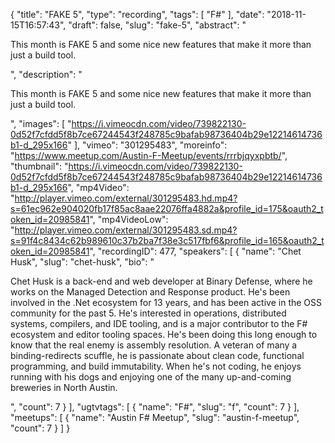 {
  "title": "FAKE 5",
  "type": "recording",
  "tags": [
    "F#"
  ],
  "date": "2018-11-15T16:57:43",
  "draft": false,
  "slug": "fake-5",
  "abstract": "<p>This month is FAKE 5 and some nice new features that make it more than just a build tool.</p>",
  "description": "<p>This month is FAKE 5 and some nice new features that make it more than just a build tool.</p>",
  "images": [
    "https://i.vimeocdn.com/video/739822130-0d52f7cfdd5f8b7ce67244543f248785c9bafab98736404b29e12214614736b1-d_295x166"
  ],
  "vimeo": "301295483",
  "moreinfo": "https://www.meetup.com/Austin-F-Meetup/events/rrrbjqyxpbtb/",
  "thumbnail": "https://i.vimeocdn.com/video/739822130-0d52f7cfdd5f8b7ce67244543f248785c9bafab98736404b29e12214614736b1-d_295x166",
  "mp4Video": "http://player.vimeo.com/external/301295483.hd.mp4?s=61ec962e904020fb17f85ac8aae22076ffa4882a&profile_id=175&oauth2_token_id=20985841",
  "mp4VideoLow": "http://player.vimeo.com/external/301295483.sd.mp4?s=91f4c8434c62b989610c37b2ba7f38e3c517fbf6&profile_id=165&oauth2_token_id=20985841",
  "recordingID": 477,
  "speakers": [
    {
      "name": "Chet Husk",
      "slug": "chet-husk",
      "bio": "<p>Chet Husk is a back-end and web developer at Binary Defense, where he works on the Managed Detection and Response product. He's been involved in the .Net ecosystem for 13 years, and has been active in the OSS community for the past 5. He's interested in operations, distributed systems, compilers, and IDE tooling, and is a major contributor to the F# ecosystem and editor tooling spaces. He's been doing this long enough to know that the real enemy is assembly resolution. A veteran of many a binding-redirects scuffle, he is passionate about clean code, functional programming, and build immutability. When he's not coding, he enjoys running with his dogs and enjoying one of the many up-and-coming breweries in North Austin.</p>",
      "count": 7
    }
  ],
  "ugtvtags": [
    {
      "name": "F#",
      "slug": "f",
      "count": 7
    }
  ],
  "meetups": [
    {
      "name": "Austin F# Meetup",
      "slug": "austin-f-meetup",
      "count": 7
    }
  ]
}